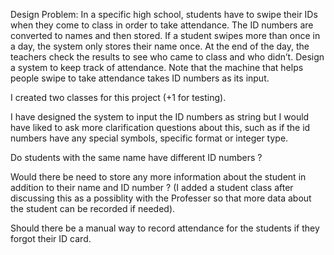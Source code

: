 Design Problem:
In a specific high school, students have to swipe their IDs when they come to class in order to take attendance. The ID numbers are converted to names and then stored. If a student swipes more than once in a day, the system only stores their name once. At the end of the day, the teachers check the results to see who came to class and who didn’t. Design a system to keep track of attendance. Note that the machine that helps people swipe to take attendance takes ID numbers as its input.

I created two classes for this project (+1 for testing). 

I have designed the system to input the ID numbers as string but I would have liked to ask more clarification questions about this, such as if the id numbers have any special symbols, specific format or integer type.

Do students with the same name have different ID numbers ? 

Would there be need to store any more information about the student in addition to their name and ID number ? (I added a student class after discussing this as a possiblity with the Professer so that more data about the student can be recorded if needed).

Should there be a manual way to record attendance for the students if they forgot their ID card.